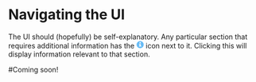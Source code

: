 # Navigating the UI

The UI should (hopefully) be self-explanatory. Any particular section that requires additional information has the ![info](../img/info.png) icon next to it. Clicking this will display information relevant to that section.

#Coming soon!